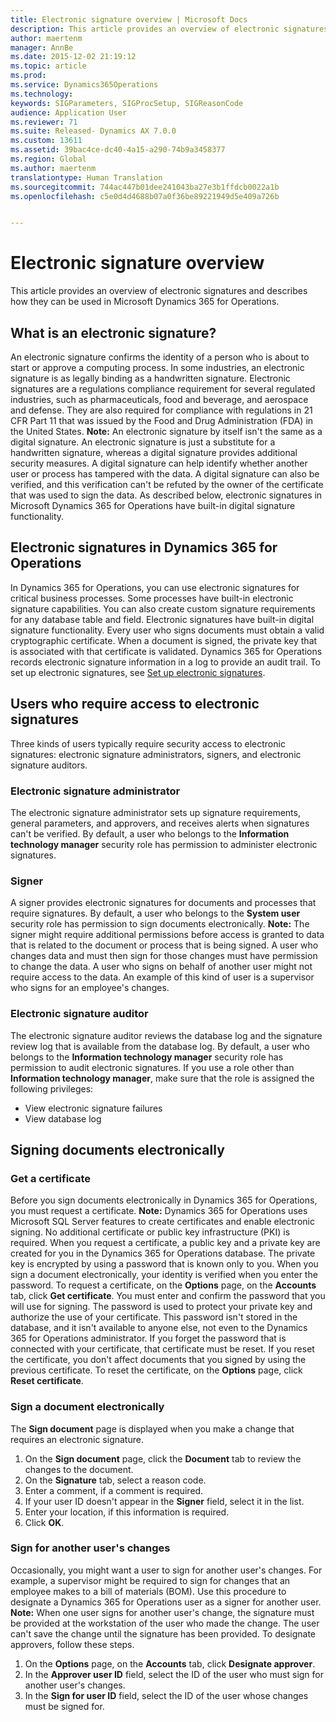 ```yaml
---
title: Electronic signature overview | Microsoft Docs
description: This article provides an overview of electronic signatures and describes how they can be used in Microsoft Dynamics 365 for Operations.
author: maertenm
manager: AnnBe
ms.date: 2015-12-02 21:19:12
ms.topic: article
ms.prod: 
ms.service: Dynamics365Operations
ms.technology: 
keywords: SIGParameters, SIGProcSetup, SIGReasonCode
audience: Application User
ms.reviewer: 71
ms.suite: Released- Dynamics AX 7.0.0
ms.custom: 13611
ms.assetid: 39bac4ce-dc40-4a15-a290-74b9a3458377
ms.region: Global
ms.author: maertenm
translationtype: Human Translation
ms.sourcegitcommit: 744ac447b01dee241043ba27e3b1ffdcb0022a1b
ms.openlocfilehash: c5e0d4d4688b07a0f36be89221949d5e409a726b


---
```


# <a name="electronic-signature-overview"></a>Electronic signature overview

This article provides an overview of electronic signatures and describes how they can be used in Microsoft Dynamics 365 for Operations.

<a name="what-is-an-electronic-signature"></a>What is an electronic signature?
--------------------------------

An electronic signature confirms the identity of a person who is about to start or approve a computing process. In some industries, an electronic signature is as legally binding as a handwritten signature. Electronic signatures are a regulations compliance requirement for several regulated industries, such as pharmaceuticals, food and beverage, and aerospace and defense. They are also required for compliance with regulations in 21 CFR Part 11 that was issued by the Food and Drug Administration (FDA) in the United States. **Note:** An electronic signature by itself isn't the same as a digital signature. An electronic signature is just a substitute for a handwritten signature, whereas a digital signature provides additional security measures. A digital signature can help identify whether another user or process has tampered with the data. A digital signature can also be verified, and this verification can't be refuted by the owner of the certificate that was used to sign the data. As described below, electronic signatures in Microsoft Dynamics 365 for Operations have built-in digital signature functionality.

## <a name="electronic-signatures-in-dynamics-365-for-operations"></a>Electronic signatures in Dynamics 365 for Operations
In Dynamics 365 for Operations, you can use electronic signatures for critical business processes. Some processes have built-in electronic signature capabilities. You can also create custom signature requirements for any database table and field. Electronic signatures have built-in digital signature functionality. Every user who signs documents must obtain a valid cryptographic certificate. When a document is signed, the private key that is associated with that certificate is validated. Dynamics 365 for Operations records electronic signature information in a log to provide an audit trail. To set up electronic signatures, see [Set up electronic signatures](http://ax.help.dynamics.com/en/wiki/set-up-electronic-signatures/).

## <a name="users-who-require-access-to-electronic-signatures"></a>Users who require access to electronic signatures
Three kinds of users typically require security access to electronic signatures: electronic signature administrators, signers, and electronic signature auditors.

### <a name="electronic-signature-administrator"></a>Electronic signature administrator

The electronic signature administrator sets up signature requirements, general parameters, and approvers, and receives alerts when signatures can't be verified. By default, a user who belongs to the **Information technology manager** security role has permission to administer electronic signatures.

### <a name="signer"></a>Signer

A signer provides electronic signatures for documents and processes that require signatures. By default, a user who belongs to the **System user** security role has permission to sign documents electronically. **Note:** The signer might require additional permissions before access is granted to data that is related to the document or process that is being signed. A user who changes data and must then sign for those changes must have permission to change the data. A user who signs on behalf of another user might not require access to the data. An example of this kind of user is a supervisor who signs for an employee's changes.

### <a name="electronic-signature-auditor"></a>Electronic signature auditor

The electronic signature auditor reviews the database log and the signature review log that is available from the database log. By default, a user who belongs to the **Information technology manager** security role has permission to audit electronic signatures. If you use a role other than **Information technology manager**, make sure that the role is assigned the following privileges:

-   View electronic signature failures
-   View database log

## <a name="signing-documents-electronically"></a>Signing documents electronically
### <a name="get-a-certificate"></a>Get a certificate

Before you sign documents electronically in Dynamics 365 for Operations, you must request a certificate. **Note:** Dynamics 365 for Operations uses Microsoft SQL Server features to create certificates and enable electronic signing. No additional certificate or public key infrastructure (PKI) is required. When you request a certificate, a public key and a private key are created for you in the Dynamics 365 for Operations database. The private key is encrypted by using a password that is known only to you. When you sign a document electronically, your identity is verified when you enter the password. To request a certificate, on the **Options** page, on the **Accounts** tab, click **Get certificate**. You must enter and confirm the password that you will use for signing. The password is used to protect your private key and authorize the use of your certificate. This password isn't stored in the database, and it isn't available to anyone else, not even to the Dynamics 365 for Operations administrator. If you forget the password that is connected with your certificate, that certificate must be reset. If you reset the certificate, you don't affect documents that you signed by using the previous certificate. To reset the certificate, on the **Options** page, click **Reset certificate**.

### <a name="sign-a-document-electronically"></a>Sign a document electronically

The **Sign document** page is displayed when you make a change that requires an electronic signature.

1.  On the **Sign document** page, click the **Document** tab to review the changes to the document.
2.  On the **Signature** tab, select a reason code.
3.  Enter a comment, if a comment is required.
4.  If your user ID doesn't appear in the **Signer** field, select it in the list.
5.  Enter your location, if this information is required.
6.  Click **OK**.

### <a name="sign-for-another-users-changes"></a>Sign for another user's changes

Occasionally, you might want a user to sign for another user's changes. For example, a supervisor might be required to sign for changes that an employee makes to a bill of materials (BOM). Use this procedure to designate a Dynamics 365 for Operations user as a signer for another user. **Note:** When one user signs for another user's change, the signature must be provided at the workstation of the user who made the change. The user can't save the change until the signature has been provided. To designate approvers, follow these steps.

1.  On the **Options** page, on the **Accounts** tab, click **Designate approver**.
2.  In the **Approver user ID** field, select the ID of the user who must sign for another user's changes.
3.  In the **Sign for user ID** field, select the ID of the user whose changes must be signed for.





<!--HONumber=Feb17_HO3-->


